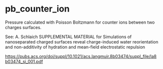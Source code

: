 # pb_counter_ion
Pressure calculated with Poisson Boltzmann for counter ions between two charges surfaces.

See: A. Schlaich SUPPLEMENTAL MATERIAL for Simulations of nanoseparated charged surfaces 
reveal charge-induced water reorientation and non-additivity of hydration and mean-field 
electrostatic repulsion

https://pubs.acs.org/doi/suppl/10.1021/acs.langmuir.8b03474/suppl_file/la8b03474_si_001.pdf
